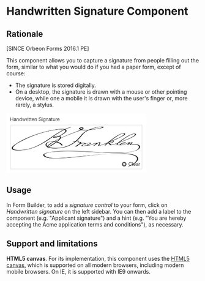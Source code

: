 # Handwritten Signature Component

<!-- toc -->

## Rationale

[SINCE Orbeon Forms 2016.1 PE]

This component allows you to capture a signature from people filling out the form, similar to what you would do if you had a paper form, except of course:

- The signature is stored digitally.
- On a desktop, the signature is drawn with a mouse or other pointing device, while one a mobile it is drawn with the user's finger or, more rarely, a stylus.

![An example signature](../images/handwritten-signature.png)

## Usage
In Form Builder, to add a *signature control* to your form, click on *Handwritten signature* on the left sidebar. You can then add a label to the component (e.g. "Applicant signature") and a hint (e.g. "You are hereby accepting the Acme application terms and conditions"), as necessary.

## Support and limitations

**HTML5 canvas**. For its implementation, this component uses the [HTML5 canvas](http://caniuse.com/#feat=canvas), which is supported on all modern browsers, including modern mobile browsers. On IE, it is supported with IE9 onwards.
